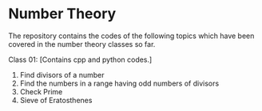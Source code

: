# Number Theory

The repository contains the codes of the following topics which have been covered in the number theory classes so far.

Class 01: 
[Contains cpp and python codes.]

 1. Find divisors of a number
 2. Find the numbers in a range having odd numbers of divisors
 3. Check Prime
 4. Sieve of Eratosthenes
